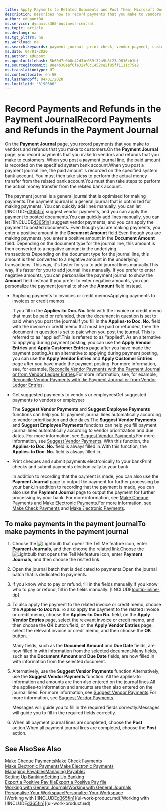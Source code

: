 ```yaml
---
title: Apply Payments to Related Documents and Post Them| Microsoft Docs
description: Describes how to record payments that you make to vendors and refunds that you make to customers.
author: edupont04
ms.service: dynamics365-business-central
ms.topic: article
ms.devlang: na
ms.tgt_pltfrm: na
ms.workload: na
ms.search.keywords: payment journal, print check, vendor payment, customer refund, creditor, debt, balance due, AP
ms.date: 04/01/2020
ms.author: edupont
ms.openlocfilehash: 5b60d7c0b0e42d33e039f32a9b8f23a9816cb1bf
ms.sourcegitcommit: 88e4b30eaf6fa32af0c1452ce2f85ff1111c75e2
ms.translationtype: HT
ms.contentlocale: en-GB
ms.lasthandoff: 04/01/2020
ms.locfileid: "3190306"
---
```

# <a name="record-payments-and-refunds-in-the-payment-journal"></a><span data-ttu-id="92b0f-103">Record Payments and Refunds in the Payment Journal</span><span class="sxs-lookup"><span data-stu-id="92b0f-103">Record Payments and Refunds in the Payment Journal</span></span>

<span data-ttu-id="92b0f-104">On the **Payment Journal** page, you record payments that you make to vendors and refunds that you make to customers.</span><span class="sxs-lookup"><span data-stu-id="92b0f-104">On the **Payment Journal** page, you record payments that you make to vendors and refunds that you make to customers.</span></span> <span data-ttu-id="92b0f-105">When you post a payment journal line, the paid amount is recorded on the specified system bank account.</span><span class="sxs-lookup"><span data-stu-id="92b0f-105">When you post a payment journal line, the paid amount is recorded on the specified system bank account.</span></span> <span data-ttu-id="92b0f-106">You must then take steps to perform the actual money transfer from the related bank account.</span><span class="sxs-lookup"><span data-stu-id="92b0f-106">You must then take steps to perform the actual money transfer from the related bank account.</span></span>  

<span data-ttu-id="92b0f-107">The payment journal is a general journal that is optimised for making payments.</span><span class="sxs-lookup"><span data-stu-id="92b0f-107">The payment journal is a general journal that is optimized for making payments.</span></span> <span data-ttu-id="92b0f-108">You can quickly add lines manually, you can let [!INCLUDE[d365fin](includes/d365fin_md.md)] suggest vendor payments, and you can apply the payment to posted documents.</span><span class="sxs-lookup"><span data-stu-id="92b0f-108">You can quickly add lines manually, you can let [!INCLUDE[d365fin](includes/d365fin_md.md)] suggest vendor payments, and you can apply the payment to posted documents.</span></span> <span data-ttu-id="92b0f-109">Even though you are making payments, you enter a positive amount in the **Document Amount** field.</span><span class="sxs-lookup"><span data-stu-id="92b0f-109">Even though you are making payments, you enter a positive amount in the **Document Amount** field.</span></span> <span data-ttu-id="92b0f-110">Depending on the document type for the journal line, this amount is then converted to a negative amount in the underlying transactions.</span><span class="sxs-lookup"><span data-stu-id="92b0f-110">Depending on the document type for the journal line, this amount is then converted to a negative amount in the underlying transactions.</span></span> <span data-ttu-id="92b0f-111">This way, it's faster for you to add journal lines manually.</span><span class="sxs-lookup"><span data-stu-id="92b0f-111">This way, it's faster for you to add journal lines manually.</span></span> <span data-ttu-id="92b0f-112">If you prefer to enter negative amounts, you can personalise the payment journal to show the **Amount** field instead.</span><span class="sxs-lookup"><span data-stu-id="92b0f-112">If you prefer to enter negative amounts, you can personalize the payment journal to show the **Amount** field instead.</span></span>  

- <span data-ttu-id="92b0f-113">Applying payments to invoices or credit memos</span><span class="sxs-lookup"><span data-stu-id="92b0f-113">Applying payments to invoices or credit memos</span></span>

    <span data-ttu-id="92b0f-114">If you fill in the **Applies-to Doc. No.** field with the invoice or credit memo that must be paid or refunded, then the document in question is set to paid when you post the journal.</span><span class="sxs-lookup"><span data-stu-id="92b0f-114">If you fill in the **Applies-to Doc. No.** field with the invoice or credit memo that must be paid or refunded, then the document in question is set to paid when you post the journal.</span></span> <span data-ttu-id="92b0f-115">This is referred to as "applied".</span><span class="sxs-lookup"><span data-stu-id="92b0f-115">This is referred to as "applied".</span></span> <span data-ttu-id="92b0f-116">As an alternative to applying during payment posting, you can use the **Apply Vendor Entries** and **Apply Customer Entries** page after you have made the payment posting.</span><span class="sxs-lookup"><span data-stu-id="92b0f-116">As an alternative to applying during payment posting, you can use the **Apply Vendor Entries** and **Apply Customer Entries** page after you have made the payment posting.</span></span> <span data-ttu-id="92b0f-117">For more information, see, for example, [Reconcile Vendor Payments with the Payment Journal or from Vendor Ledger Entries](payables-how-apply-purchase-transactions-manually.md).</span><span class="sxs-lookup"><span data-stu-id="92b0f-117">For more information, see, for example, [Reconcile Vendor Payments with the Payment Journal or from Vendor Ledger Entries](payables-how-apply-purchase-transactions-manually.md).</span></span>  

- <span data-ttu-id="92b0f-118">Get suggested payments to vendors or employees</span><span class="sxs-lookup"><span data-stu-id="92b0f-118">Get suggested payments to vendors or employees</span></span>

    <span data-ttu-id="92b0f-119">The **Suggest Vendor Payments** and **Suggest Employee Payments** functions can help you fill payment journal lines automatically according to vendor prioritisation and due dates.</span><span class="sxs-lookup"><span data-stu-id="92b0f-119">The **Suggest Vendor Payments** and **Suggest Employee Payments** functions can help you fill payment journal lines automatically according to vendor prioritization and due dates.</span></span> <span data-ttu-id="92b0f-120">For more information, see [Suggest Vendor Payments](payables-how-suggest-vendor-payments.md).</span><span class="sxs-lookup"><span data-stu-id="92b0f-120">For more information, see [Suggest Vendor Payments](payables-how-suggest-vendor-payments.md).</span></span> <span data-ttu-id="92b0f-121">With this function, the **Applies-to Doc. No.** field is always filled in.</span><span class="sxs-lookup"><span data-stu-id="92b0f-121">With this function, the **Applies-to Doc. No.** field is always filled in.</span></span>  

- <span data-ttu-id="92b0f-122">Print cheques and submit payments electronically to your bank</span><span class="sxs-lookup"><span data-stu-id="92b0f-122">Print checks and submit payments electronically to your bank</span></span>

    <span data-ttu-id="92b0f-123">In addition to recording that the payment is made, you can also use the **Payment Journal** page to output the payment for further processing by your bank.</span><span class="sxs-lookup"><span data-stu-id="92b0f-123">In addition to recording that the payment is made, you can also use the **Payment Journal** page to output the payment for further processing by your bank.</span></span> <span data-ttu-id="92b0f-124">For more information, see [Make Cheque Payments](payables-how-work-checks.md) and [Make Electronic Payments](finance-make-payments-with-bank-data-conversion-service-or-sepa-credit-transfer.md#exporting-payments-to-a-bank-file).</span><span class="sxs-lookup"><span data-stu-id="92b0f-124">For more information, see [Make Check Payments](payables-how-work-checks.md) and [Make Electronic Payments](finance-make-payments-with-bank-data-conversion-service-or-sepa-credit-transfer.md#exporting-payments-to-a-bank-file).</span></span>  

## <a name="to-make-payments-in-the-payment-journal"></a><span data-ttu-id="92b0f-125">To make payments in the payment journal</span><span class="sxs-lookup"><span data-stu-id="92b0f-125">To make payments in the payment journal</span></span>

1. <span data-ttu-id="92b0f-126">Choose the ![Lightbulb that opens the Tell Me feature](media/ui-search/search_small.png "Tell me what you want to do") icon, enter **Payment Journals**, and then choose the related link.</span><span class="sxs-lookup"><span data-stu-id="92b0f-126">Choose the ![Lightbulb that opens the Tell Me feature](media/ui-search/search_small.png "Tell me what you want to do") icon, enter **Payment Journals**, and then choose the related link.</span></span>
2. <span data-ttu-id="92b0f-127">Open the journal batch that is dedicated to payments.</span><span class="sxs-lookup"><span data-stu-id="92b0f-127">Open the journal batch that is dedicated to payments.</span></span>
3. <span data-ttu-id="92b0f-128">If you know who to pay or refund, fill in the fields manually.</span><span class="sxs-lookup"><span data-stu-id="92b0f-128">If you know who to pay or refund, fill in the fields manually.</span></span> [!INCLUDE[tooltip-inline-tip](includes/tooltip-inline-tip_md.md)]
4. <span data-ttu-id="92b0f-129">To also apply the payment to the related invoice or credit memo, choose the **Applies-to Doc No.**</span><span class="sxs-lookup"><span data-stu-id="92b0f-129">To also apply the payment to the related invoice or credit memo, choose the **Applies-to Doc No.**</span></span> <span data-ttu-id="92b0f-130">field, on the **Apply Vendor Entries** page, select the relevant invoice or credit memo, and then choose the **OK** button.</span><span class="sxs-lookup"><span data-stu-id="92b0f-130">field, on the **Apply Vendor Entries** page, select the relevant invoice or credit memo, and then choose the **OK** button.</span></span>

    <span data-ttu-id="92b0f-131">Many fields, such as the **Document Amount** and **Due Date** fields, are now filled in with information from the selected document.</span><span class="sxs-lookup"><span data-stu-id="92b0f-131">Many fields, such as the **Document Amount** and **Due Date** fields, are now filled in with information from the selected document.</span></span>
5. <span data-ttu-id="92b0f-132">Alternatively, use the **Suggest Vendor Payments** function.</span><span class="sxs-lookup"><span data-stu-id="92b0f-132">Alternatively, use the **Suggest Vendor Payments** function.</span></span> <span data-ttu-id="92b0f-133">All the applies-to information and amounts are then also entered on the journal lines.</span><span class="sxs-lookup"><span data-stu-id="92b0f-133">All the applies-to information and amounts are then also entered on the journal lines.</span></span> <span data-ttu-id="92b0f-134">For more information, see [Suggest Vendor Payments](payables-how-suggest-vendor-payments.md).</span><span class="sxs-lookup"><span data-stu-id="92b0f-134">For more information, see [Suggest Vendor Payments](payables-how-suggest-vendor-payments.md).</span></span>

    <span data-ttu-id="92b0f-135">Messages will guide you to fill in the required fields correctly.</span><span class="sxs-lookup"><span data-stu-id="92b0f-135">Messages will guide you to fill in the required fields correctly.</span></span>
6.  <span data-ttu-id="92b0f-136">When all payment journal lines are completed, choose the **Post** action.</span><span class="sxs-lookup"><span data-stu-id="92b0f-136">When all payment journal lines are completed, choose the **Post** action.</span></span>

## <a name="see-also"></a><span data-ttu-id="92b0f-137">See Also</span><span class="sxs-lookup"><span data-stu-id="92b0f-137">See Also</span></span>
[<span data-ttu-id="92b0f-138">Make Cheque Payments</span><span class="sxs-lookup"><span data-stu-id="92b0f-138">Make Check Payments</span></span>](payables-how-work-checks.md)  
[<span data-ttu-id="92b0f-139">Make Electronic Payments</span><span class="sxs-lookup"><span data-stu-id="92b0f-139">Make Electronic Payments</span></span>](finance-make-payments-with-bank-data-conversion-service-or-sepa-credit-transfer.md#exporting-payments-to-a-bank-file)  
[<span data-ttu-id="92b0f-140">Managing Payables</span><span class="sxs-lookup"><span data-stu-id="92b0f-140">Managing Payables</span></span>](payables-manage-payables.md)  
[<span data-ttu-id="92b0f-141">Setting Up Banking</span><span class="sxs-lookup"><span data-stu-id="92b0f-141">Setting Up Banking</span></span>](bank-setup-banking.md)  
[<span data-ttu-id="92b0f-142">Export a Positive Pay file</span><span class="sxs-lookup"><span data-stu-id="92b0f-142">Export a Positive Pay file</span></span>](finance-how-positive-pay.md)  
[<span data-ttu-id="92b0f-143">Working with General Journals</span><span class="sxs-lookup"><span data-stu-id="92b0f-143">Working with General Journals</span></span>](ui-work-general-journals.md)  
[<span data-ttu-id="92b0f-144">Personalise Your Workspace</span><span class="sxs-lookup"><span data-stu-id="92b0f-144">Personalize Your Workspace</span></span>](ui-personalization-user.md)  
<span data-ttu-id="92b0f-145">[Working with [!INCLUDE[d365fin](includes/d365fin_md.md)]](ui-work-product.md)</span><span class="sxs-lookup"><span data-stu-id="92b0f-145">[Working with [!INCLUDE[d365fin](includes/d365fin_md.md)]](ui-work-product.md)</span></span>  
